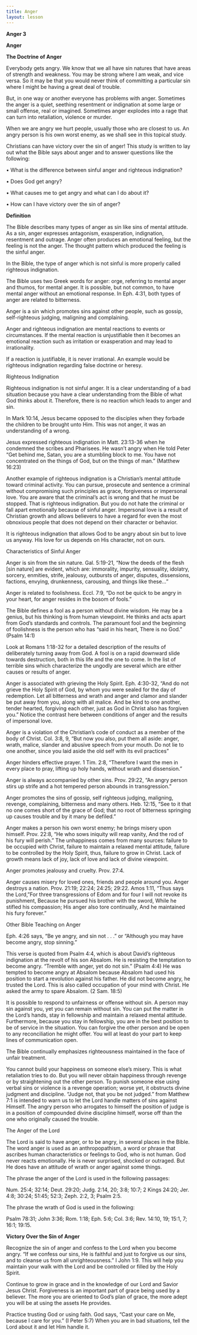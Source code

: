 ```yaml
---
title: Anger
layout: lesson
---
```



**Anger 3**

**Anger**

**The Doctrine of Anger**

Everybody gets angry. We know that we all have sin natures that have
areas of strength and weakness. You may be strong where I am weak, and
vice versa. So it may be that you would never think of committing a
particular sin where I might be having a great deal of trouble.

But, in one way or another everyone has problems with anger. Sometimes
the anger is a quiet, seething resentment or indignation at some large
or small offense, real or imagined. Sometimes anger explodes into a rage
that can turn into retaliation, violence or murder.

When we are angry we hurt people, usually those who are closest to us.
An angry person is his own worst enemy, as we shall see in this topical
study.

Christians can have victory over the sin of anger! This study is written
to lay out what the Bible says about anger and to answer questions like
the following:

• What is the difference between sinful anger and righteous indignation?

• Does God get angry?

• What causes me to get angry and what can I do about it?

• How can I have victory over the sin of anger?

**Definition**

The Bible describes many types of anger as sin like sins of mental
attitude. As a sin, anger expresses antagonism, exasperation,
indignation, resentment and outrage. Anger often produces an emotional
feeling, but the feeling is not the anger. The thought pattern which
produced the feeling is the sinful anger.

In the Bible, the type of anger which is not sinful is more properly
called righteous indignation.

The Bible uses two Greek words for anger: orge, referring to mental
anger and thumos, for mental anger. It is possible, but not common, to
have mental anger without an emotional response. In Eph. 4:31, both
types of anger are related to bitterness.

Anger is a sin which promotes sins against other people, such as gossip,
self-righteous judging, maligning and complaining.

Anger and righteous indignation are mental reactions to events or
circumstances. If the mental reaction is unjustifiable then it becomes
an emotional reaction such as irritation or exasperation and may lead to
irrationality.

If a reaction is justifiable, it is never irrational. An example would
be righteous indignation regarding false doctrine or heresy.

Righteous Indignation

Righteous indignation is not sinful anger. It is a clear understanding
of a bad situation because you have a clear understanding from the Bible
of what God thinks about it. Therefore, there is no reaction which leads
to anger and sin.

In Mark 10:14, Jesus became opposed to the disciples when they forbade
the children to be brought unto Him. This was not anger, it was an
understanding of a wrong.

Jesus expressed righteous indignation in Matt. 23:13-36 when he
condemned the scribes and Pharisees. He wasn’t angry when He told Peter
“Get behind me, Satan, you are a stumbling block to me. You have not
concentrated on the things of God, but on the things of man.” (Matthew
16:23)

Another example of righteous indignation is a Christian’s mental
attitude toward criminal activity. You can pursue, prosecute and
sentence a criminal without compromising such principles as grace,
forgiveness or impersonal love. You are aware that the criminal’s act is
wrong and that he must be stopped. That is righteous indignation. But
you do not hate the criminal or fall apart emotionally because of sinful
anger. Impersonal love is a result of Christian growth and allows
believers to have a regard for even the most obnoxious people that does
not depend on their character or behavior.

It is righteous indignation that allows God to be angry about sin but to
love us anyway. His love for us depends on His character, not on ours.

Characteristics of Sinful Anger

Anger is sin from the sin nature. Gal. 5:19-21, “Now the deeds of the
flesh [sin nature] are evident, which are: immorality, impurity,
sensuality, idolatry, sorcery, enmities, strife, jealousy, outbursts of
anger, disputes, dissensions, factions, envying, drunkenness, carousing,
and things like these…”

Anger is related to foolishness. Eccl. 7:9, “Do not be quick to be angry
in your heart, for anger resides in the bosom of fools.”

The Bible defines a fool as a person without divine wisdom. He may be a
genius, but his thinking is from human viewpoint. He thinks and acts
apart from God’s standards and controls. The paramount fool and the
beginning of foolishness is the person who has “said in his heart, There
is no God.” (Psalm 14:1)

Look at Romans 1:18-32 for a detailed description of the results of
deliberately turning away from God. A fool is on a rapid downward slide
towards destruction, both in this life and the one to come. In the list
of terrible sins which characterize the ungodly are several which are
either causes or results of anger.

Anger is associated with grieving the Holy Spirit. Eph. 4:30-32, “And do
not grieve the Holy Spirit of God, by whom you were sealed for the day
of redemption. Let all bitterness and wrath and anger and clamor and
slander be put away from you, along with all malice. And be kind to one
another, tender hearted, forgiving each other, just as God in Christ
also has forgiven you.” Notice the contrast here between conditions of
anger and the results of impersonal love.

Anger is a violation of the Christian’s code of conduct as a member of
the body of Christ. Col. 3:8, 9, “But now you also, put them all aside:
anger, wrath, malice, slander and abusive speech from your mouth. Do not
lie to one another, since you laid aside the old self with its evil
practices”

Anger hinders effective prayer. 1 Tim. 2:8, “Therefore I want the men in
every place to pray, lifting up holy hands, without wrath and
dissension.”

Anger is always accompanied by other sins. Prov. 29:22, “An angry person
stirs up strife and a hot tempered person abounds in transgression.”

Anger promotes the sins of gossip, self righteous judging, maligning,
revenge, complaining, bitterness and many others. Heb. 12:15, “See to it
that no one comes short of the grace of God; that no root of bitterness
springing up causes trouble and by it many be defiled.”

Anger makes a person his own worst enemy; he brings misery upon himself.
Prov. 22:8, “He who sows iniquity will reap vanity, And the rod of his
fury will perish.” The unhappiness comes from many sources: failure to
be occupied with Christ, failure to maintain a relaxed mental attitude,
failure to be controlled by the Holy Spirit, thus, failure to grow in
Christ. Lack of growth means lack of joy, lack of love and lack of
divine viewpoint.

Anger promotes jealousy and cruelty. Prov. 27:4.

Anger causes misery for loved ones, friends and people around you. Anger
destroys a nation. Prov. 21:19; 22:24; 24:25; 29:22. Amos 1:11, “Thus
says the Lord,”For three transgressions of Edom and for four I will not
revoke its punishment, Because he pursued his brother with the sword,
While he stifled his compassion; His anger also tore continually, And he
maintained his fury forever.”

Other Bible Teaching on Anger

Eph. 4:26 says, “Be ye angry, and sin not . . .” or “Although you may
have become angry, stop sinning.”

This verse is quoted from Psalm 4:4, which is about David’s righteous
indignation at the revolt of his son Absalom. He is resisting the
temptation to become angry. “Tremble with anger, yet do not sin.” (Psalm
4:4) He was tempted to become angry at Absalom because Absalom had used
his position to start a revolution against his father. He did not become
angry, he trusted the Lord. This is also called occupation of your mind
with Christ. He asked the army to spare Absalom. (2 Sam. 18:5)

It is possible to respond to unfairness or offense without sin. A person
may sin against you, yet you can remain without sin. You can put the
matter in the Lord’s hands, stay in fellowship and maintain a relaxed
mental attitude. Furthermore, because you stay in fellowship, you are in
the best position to be of service in the situation. You can forgive the
other person and be open to any reconciliation he might offer. You will
at least do your part to keep lines of communication open.

The Bible continually emphasizes righteousness maintained in the face of
unfair treatment.

You cannot build your happiness on someone else’s misery. This is what
retaliation tries to do. But you will never obtain happiness through
revenge or by straightening out the other person. To punish someone else
using verbal sins or violence is a revenge operation; worse yet, it
obstructs divine judgment and discipline. “Judge not, that you be not
judged.” from Matthew 7:1 is intended to warn us to let the Lord handle
matters of sins against Himself. The angry person who arrogates to
himself the position of judge is in a position of compounded divine
discipline himself, worse off than the one who originally caused the
trouble.

The Anger of the Lord

The Lord is said to have anger, or to be angry, in several places in the
Bible. The word anger is used as an anthropopathism, a word or phrase
that ascribes human characteristics or feelings to God, who is not
human. God never reacts emotionally. He is never surprised, shocked or
outraged. But He does have an attitude of wrath or anger against some
things.

The phrase the anger of the Lord is used in the following passages:

Num. 25:4; 32:14; Deut. 29:20; Judg. 2:14, 20; 3:8; 10:7; 2 Kings 24:20;
Jer. 4:8; 30:24; 51:45; 52:3; Zeph. 2:2, 3; Psalm 2:5.

The phrase the wrath of God is used in the following:

Psalm 78:31; John 3:36; Rom. 1:18; Eph. 5:6; Col. 3:6; Rev. 14:10, 19;
15:1, 7; 16:1; 19:15.

**Victory Over the Sin of Anger**

Recognize the sin of anger and confess to the Lord when you become
angry. “If we confess our sins, He is faithful and just to forgive us
our sins, and to cleanse us from all unrighteousness.” I John 1:9. This
will help you maintain your walk with the Lord and be controlled or
filled by the Holy Spirit.

Continue to grow in grace and in the knowledge of our Lord and Savior
Jesus Christ. Forgiveness is an important part of grace being used by a
believer. The more you are oriented to God’s plan of grace, the more
adept you will be at using the assets He provides.

Practice trusting God or using faith. God says, “Cast your care on Me,
because I care for you.” (I Peter 5:7) When you are in bad situations,
tell the Lord about it and let Him handle it.

